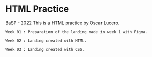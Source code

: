 # HTML Practice 
BaSP - 2022
This is a HTML practice by Oscar Lucero.
````
Week 01 : Preparation of the landing made in week 1 with Figma.

Week 02 : Landing created with HTML.

Week 03 : Landing created with CSS.

